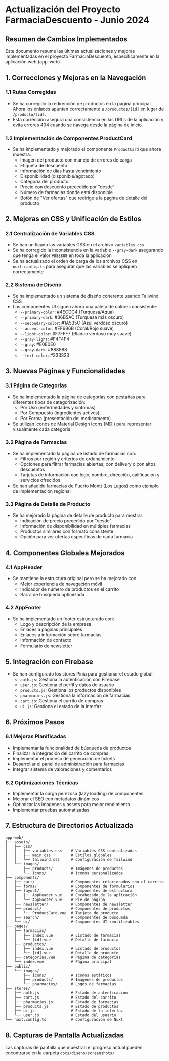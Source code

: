 # Actualización del Proyecto FarmaciaDescuento - Junio 2024

## Resumen de Cambios Implementados

Este documento resume las últimas actualizaciones y mejoras implementadas en el proyecto FarmaciaDescuento, específicamente en la aplicación web (app-web).

## 1. Correcciones y Mejoras en la Navegación

### 1.1 Rutas Corregidas

- Se ha corregido la redirección de productos en la página principal. Ahora los enlaces apuntan correctamente a `/productos/[id]` en lugar de `/producto/[id]`.
- Esta corrección asegura una consistencia en las URLs de la aplicación y evita errores 404 cuando se navega desde la página de inicio.

### 1.2 Implementación de Componentes ProductCard

- Se ha implementado y mejorado el componente `ProductCard` que ahora muestra:
  - Imagen del producto con manejo de errores de carga
  - Etiqueta de descuento
  - Información de días hasta vencimiento
  - Disponibilidad (disponible/agotado)
  - Categoría del producto
  - Precio con descuento precedido por "desde"
  - Número de farmacias donde está disponible
  - Botón de "Ver ofertas" que redirige a la página de detalle del producto

## 2. Mejoras en CSS y Unificación de Estilos

### 2.1 Centralización de Variables CSS

- Se han unificado las variables CSS en el archivo `variables.css`
- Se ha corregido la inconsistencia en la variable `--gray-dark` asegurando que tenga el valor `#888888` en toda la aplicación
- Se ha actualizado el orden de carga de los archivos CSS en `nuxt.config.ts` para asegurar que las variables se apliquen correctamente

### 2.2 Sistema de Diseño

- Se ha implementado un sistema de diseño coherente usando Tailwind CSS
- Los componentes UI siguen ahora una paleta de colores consistente:
  - `--primary-color`: #4ECDC4 (Turquesa/Aqua)
  - `--primary-dark`: #36B5AC (Turquesa más oscuro)
  - `--secondary-color`: #1A535C (Azul verdoso oscuro)
  - `--accent-color`: #FF6B6B (Coral/Rojo suave)
  - `--light-color`: #F7FFF7 (Blanco verdoso muy suave)
  - `--gray-light`: #F4F4F4
  - `--gray`: #E0E0E0
  - `--gray-dark`: #888888
  - `--text-color`: #333333

## 3. Nuevas Páginas y Funcionalidades

### 3.1 Página de Categorías

- Se ha implementado la página de categorías con pestañas para diferentes tipos de categorización:
  - Por Uso (enfermedades y síntomas)
  - Por Compuesto (ingredientes activos)
  - Por Forma (presentación del medicamento)
- Se utilizan iconos de Material Design Icons (MDI) para representar visualmente cada categoría

### 3.2 Página de Farmacias

- Se ha implementado la página de listado de farmacias con:
  - Filtros por región y criterios de ordenamiento
  - Opciones para filtrar farmacias abiertas, con delivery o con altos descuentos
  - Tarjetas de información con logo, nombre, dirección, calificación y servicios ofrecidos
- Se han añadido farmacias de Puerto Montt (Los Lagos) como ejemplo de implementación regional

### 3.3 Página de Detalle de Producto

- Se ha mejorado la página de detalle de producto para mostrar:
  - Indicación de precio precedido por "desde"
  - Información de disponibilidad en múltiples farmacias
  - Productos similares con formato consistente
  - Opción para ver ofertas específicas de cada farmacia

## 4. Componentes Globales Mejorados

### 4.1 AppHeader

- Se mantiene la estructura original pero se ha mejorado con:
  - Mejor experiencia de navegación móvil
  - Indicador de número de productos en el carrito
  - Barra de búsqueda optimizada

### 4.2 AppFooter

- Se ha implementado un footer estructurado con:
  - Logo y descripción de la empresa
  - Enlaces a páginas principales
  - Enlaces a información sobre farmacias
  - Información de contacto
  - Formulario de newsletter

## 5. Integración con Firebase

- Se han configurado los stores Pinia para gestionar el estado global:
  - `auth.js`: Gestiona la autenticación con Firebase
  - `user.js`: Gestiona el perfil y datos de usuario
  - `products.js`: Gestiona los productos disponibles
  - `pharmacies.js`: Gestiona la información de farmacias
  - `cart.js`: Gestiona el carrito de compras
  - `ui.js`: Gestiona el estado de la interfaz

## 6. Próximos Pasos

### 6.1 Mejoras Planificadas

- Implementar la funcionalidad de búsqueda de productos
- Finalizar la integración del carrito de compras
- Implementar el proceso de generación de tickets
- Desarrollar el panel de administración para farmacias
- Integrar sistema de valoraciones y comentarios

### 6.2 Optimizaciones Técnicas

- Implementar la carga perezosa (lazy loading) de componentes
- Mejorar el SEO con metadatos dinámicos
- Optimizar las imágenes y assets para mejor rendimiento
- Implementar pruebas automatizadas

## 7. Estructura de Directorios Actualizada

```
app-web/
├── assets/
│   ├── css/
│   │   ├── variables.css    # Variables CSS centralizadas
│   │   ├── main.css         # Estilos globales
│   │   └── tailwind.css     # Configuración de Tailwind
│   └── images/
│       ├── products/        # Imágenes de productos
│       └── icons/           # Iconos personalizados
├── components/
│   ├── cart/                # Componentes relacionados con el carrito
│   ├── forms/               # Componentes de formularios
│   ├── layout/              # Componentes de estructura
│   │   ├── AppHeader.vue    # Encabezado de la aplicación
│   │   └── AppFooter.vue    # Pie de página
│   ├── newsletter/          # Componentes de newsletter
│   ├── product/             # Componentes de productos
│   │   └── ProductCard.vue  # Tarjeta de producto
│   ├── search/              # Componentes de búsqueda
│   └── ui/                  # Componentes UI reutilizables
├── pages/
│   ├── farmacias/
│   │   ├── index.vue        # Listado de farmacias
│   │   └── [id].vue         # Detalle de farmacia
│   ├── productos/
│   │   ├── index.vue        # Listado de productos
│   │   └── [id].vue         # Detalle de producto
│   ├── categorias.vue       # Página de categorías
│   └── index.vue            # Página principal
├── public/
│   └── images/
│       ├── icons/           # Iconos estáticos
│       ├── products/        # Imágenes de productos
│       └── pharmacies/      # Logos de farmacias
├── stores/
│   ├── auth.js              # Estado de autenticación
│   ├── cart.js              # Estado del carrito
│   ├── pharmacies.js        # Estado de farmacias
│   ├── products.js          # Estado de productos
│   ├── ui.js                # Estado de la interfaz
│   └── user.js              # Estado del usuario
└── nuxt.config.ts           # Configuración de Nuxt
```

## 8. Capturas de Pantalla Actualizadas

Las capturas de pantalla que muestran el progreso actual pueden encontrarse en la carpeta `docs/diseno/screenshots/`.
